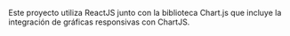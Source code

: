 Este proyecto utiliza ReactJS junto con la biblioteca Chart.js que incluye la integración de gráficas responsivas con ChartJS.
